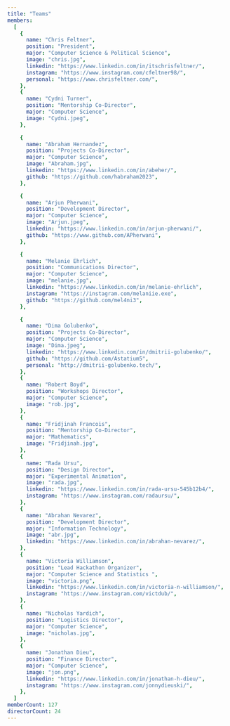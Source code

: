 ```yaml
---
title: "Teams"
members:
  [
    {
      name: "Chris Feltner",
      position: "President",
      major: "Computer Science & Political Science",
      image: "chris.jpg",
      linkedin: "https://www.linkedin.com/in/itschrisfeltner/",
      instagram: "https://www.instagram.com/cfeltner98/",
      personal: "https://www.chrisfeltner.com/",
    },
    {
      name: "Cydni Turner",
      position: "Mentorship Co-Director",
      major: "Computer Science",
      image: "Cydni.jpeg",
    },

    {
      name: "Abraham Hernandez",
      position: "Projects Co-Director",
      major: "Computer Science",
      image: "Abraham.jpg",
      linkedin: "https://www.linkedin.com/in/abeher/",
      github: "https://github.com/habraham2023",
    },

    {
      name: "Arjun Pherwani",
      position: "Development Director",
      major: "Computer Science",
      image: "Arjun.jpeg",
      linkedin: "https://www.linkedin.com/in/arjun-pherwani/",
      github: "https://www.github.com/APherwani",
    },

    {
      name: "Melanie Ehrlich",
      position: "Communications Director",
      major: "Computer Science",
      image: "melanie.jpg",
      linkedin: "https://www.linkedin.com/in/melanie-ehrlich",
      instagram: "https://instagram.com/melaniie.exe",
      github: "https://github.com/mel4ni3",
    },

    {
      name: "Dima Golubenko",
      position: "Projects Co-Director",
      major: "Computer Science",
      image: "Dima.jpeg",
      linkedin: "https://www.linkedin.com/in/dmitrii-golubenko/",
      github: "https://github.com/Astatium5",
      personal: "http://dmitrii-golubenko.tech/",
    },
    {
      name: "Robert Boyd",
      position: "Workshops Director",
      major: "Computer Science",
      image: "rob.jpg",
    },
    {
      name: "Fridjinah Francois",
      position: "Mentorship Co-Director",
      major: "Mathematics",
      image: "Fridjinah.jpg",
    },
    {
      name: "Rada Ursu",
      position: "Design Director",
      major: "Experimental Animation",
      image: "rada.jpg",
      linkedin: "https://www.linkedin.com/in/rada-ursu-545b12b4/",
      instagram: "https://www.instagram.com/radaursu/",
    },
    {
      name: "Abrahan Nevarez",
      position: "Development Director",
      major: "Information Technology",
      image: "abr.jpg",
      linkedin: "https://www.linkedin.com/in/abrahan-nevarez/",
    },
    {
      name: "Victoria Williamson",
      position: "Lead Hackathon Organizer",
      major: "Computer Science and Statistics ",
      image: "victoria.png",
      linkedin: "https://www.linkedin.com/in/victoria-n-williamson/",
      instagram: "https://www.instagram.com/victdub/",
    },
    {
      name: "Nicholas Yardich",
      position: "Logistics Director",
      major: "Computer Science",
      image: "nicholas.jpg",
    },
    {
      name: "Jonathan Dieu",
      position: "Finance Director",
      major: "Computer Science",
      image: "jon.png",
      linkedin: "https://www.linkedin.com/in/jonathan-h-dieu/",
      instagram: "https://www.instagram.com/jonnydieuski/",
    },
  ]
memberCount: 127
directorCount: 24
---
```

